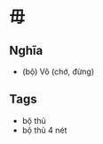 # 毋

## Nghĩa
* (bộ) Vô (chớ, đừng)

## Tags
* bộ thủ
* bộ thủ 4 nét

<script>window.HANZI_FIELD='毋';</script>